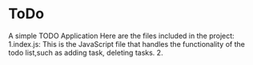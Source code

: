 # ToDo
A simple TODO Application
Here are the files included in the project:
1.index.js: This is the JavaScript file that handles the functionality of the todo list,such as adding task, deleting tasks.
2.
